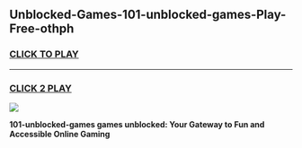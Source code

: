 
## Unblocked-Games-101-unblocked-games-Play-Free-othph
<h3>
<a href="https://premium76.site?title=101-unblocked-games&ref=17A">CLICK TO PLAY</a></h3>
<hr>

<h3>
<a href="https://premium76.site?title=101-unblocked-games&ref=17A">CLICK 2 PLAY</a>
  
</h3>

<a href="https://premium76.site?title=101-unblocked-games&ref=17A"><img src="https://clearcache.store/games.png"></a>


**101-unblocked-games games unblocked: Your Gateway to Fun and Accessible Online Gaming**
